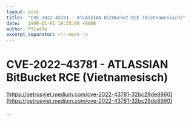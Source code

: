```yaml
---
layout: post
title:  "CVE-2022–43781 - ATLASSIAN BitBucket RCE (Vietnamesisch)"
date:   1990-01-01 19:55:00 +0000
author: PfiatDe
excerpt_separator: <!--more-->
---
```


# CVE-2022–43781 - ATLASSIAN BitBucket RCE (Vietnamesisch)

[https://petrusviet.medium.com/cve-2022-43781-32bc29de8960](https://petrusviet.medium.com/cve-2022-43781-32bc29de8960)

...
<!--more-->
